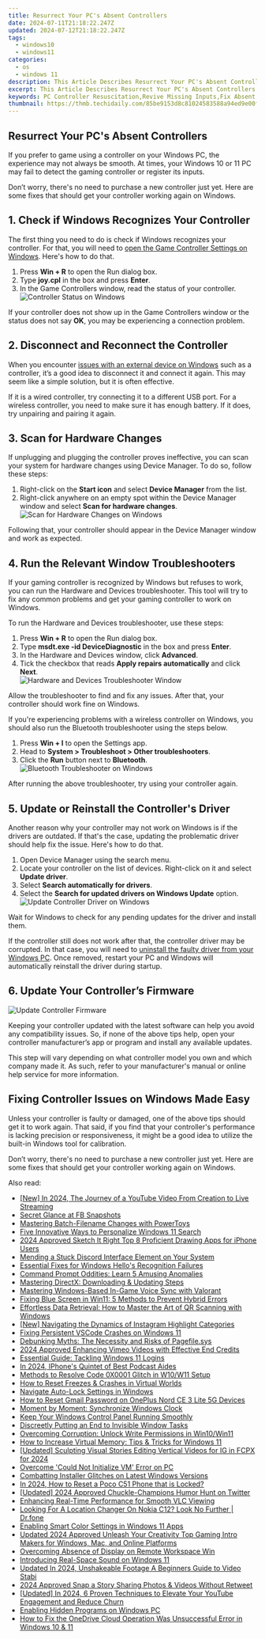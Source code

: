 ```yaml
---
title: Resurrect Your PC's Absent Controllers
date: 2024-07-11T21:18:22.247Z
updated: 2024-07-12T21:18:22.247Z
tags:
  - windows10
  - windows11
categories:
  - os
  - windows 11
description: This Article Describes Resurrect Your PC's Absent Controllers
excerpt: This Article Describes Resurrect Your PC's Absent Controllers
keywords: PC Controller Resuscitation,Revive Missing Inputs,Fix Absent Controllers,Reclaim PC Controls,Restore Keyboard/Mouse,Correct Device Mismatch,Reinitialize Devices
thumbnail: https://thmb.techidaily.com/85be9153d8c81024583588a94ed9e00fc880777ac2a8c7cff5efd5d21044d91c.jpg
---
```


## Resurrect Your PC's Absent Controllers

 If you prefer to game using a controller on your Windows PC, the experience may not always be smooth. At times, your Windows 10 or 11 PC may fail to detect the gaming controller or register its inputs.

 Don’t worry, there's no need to purchase a new controller just yet. Here are some fixes that should get your controller working again on Windows.

## 1\. Check if Windows Recognizes Your Controller

 The first thing you need to do is check if Windows recognizes your controller. For that, you will need to [open the Game Controller Settings on Windows](https://www.makeuseof.com/how-to-launch-game-controllers-settings-windows-11/). Here's how to do that.

1. Press **Win + R** to open the Run dialog box.
2. Type **joy.cpl** in the box and press **Enter**.
3. In the Game Controllers window, read the status of your controller.  
![Controller Status on Windows](https://static1.makeuseofimages.com/wordpress/wp-content/uploads/2023/08/controller-status-on-windows.jpg)

 If your controller does not show up in the Game Controllers window or the status does not say **OK**, you may be experiencing a connection problem.

## 2\. Disconnect and Reconnect the Controller

 When you encounter [issues with an external device on Windows](https://www.makeuseof.com/tag/external-drive-not-recognized-this-is-how-to-fix-it-in-windows/) such as a controller, it’s a good idea to disconnect it and connect it again. This may seem like a simple solution, but it is often effective.

 If it is a wired controller, try connecting it to a different USB port. For a wireless controller, you need to make sure it has enough battery. If it does, try unpairing and pairing it again.

## 3\. Scan for Hardware Changes

 If unplugging and plugging the controller proves ineffective, you can scan your system for hardware changes using Device Manager. To do so, follow these steps:

1. Right-click on the **Start icon** and select **Device Manager** from the list.
2. Right-click anywhere on an empty spot within the Device Manager window and select **Scan for hardware changes**.  
![Scan for Hardware Changes on Windows](https://static1.makeuseofimages.com/wordpress/wp-content/uploads/2023/08/scan-for-hardware-changes-on-windows.jpg)

 Following that, your controller should appear in the Device Manager window and work as expected.

## 4\. Run the Relevant Window Troubleshooters

 If your gaming controller is recognized by Windows but refuses to work, you can run the Hardware and Devices troubleshooter. This tool will try to fix any common problems and get your gaming controller to work on Windows.

 To run the Hardware and Devices troubleshooter, use these steps:

1. Press **Win + R** to open the Run dialog box.
2. Type **msdt.exe -id DeviceDiagnostic** in the box and press **Enter**.
3. In the Hardware and Devices window, click **Advanced**.
4. Tick the checkbox that reads **Apply repairs automatically** and click **Next**.  
![Hardware and Devices Troubleshooter Window](https://static1.makeuseofimages.com/wordpress/wp-content/uploads/2022/08/Hardware-and-Devices-Troubleshooter-Window.jpg)

 Allow the troubleshooter to find and fix any issues. After that, your controller should work fine on Windows.

 If you're experiencing problems with a wireless controller on Windows, you should also run the Bluetooth troubleshooter using the steps below.

1. Press **Win + I** to open the Settings app.
2. Head to **System > Troubleshoot > Other troubleshooters**.
3. Click the **Run** button next to **Bluetooth**.  
![Bluetooth Troubleshooter on Windows](https://static1.makeuseofimages.com/wordpress/wp-content/uploads/2023/02/bluetooth-troubleshooter-on-windows.jpg)

 After running the above troubleshooter, try using your controller again.

## 5\. Update or Reinstall the Controller's Driver

 Another reason why your controller may not work on Windows is if the drivers are outdated. If that's the case, updating the problematic driver should help fix the issue. Here's how to do that.

1. Open Device Manager using the search menu.
2. Locate your controller on the list of devices. Right-click on it and select **Update driver**.
3. Select **Search automatically for drivers**.
4. Select the **Search for updated drivers on Windows Update** option.  
![Update Controller Driver on Windows](https://static1.makeuseofimages.com/wordpress/wp-content/uploads/2023/06/update-controller-driver-on-windows.jpg)

 Wait for Windows to check for any pending updates for the driver and install them.

 If the controller still does not work after that, the controller driver may be corrupted. In that case, you will need to [uninstall the faulty driver from your Windows PC](https://www.makeuseof.com/windows-11-uninstall-drivers/). Once removed, restart your PC and Windows will automatically reinstall the driver during startup.

## 6\. Update Your Controller’s Firmware

![Update Controller Firmware](https://static1.makeuseofimages.com/wordpress/wp-content/uploads/2023/08/update-controller-firmware.jpg)

 Keeping your controller updated with the latest software can help you avoid any compatibility issues. So, if none of the above tips help, open your controller manufacturer’s app or program and install any available updates.

 This step will vary depending on what controller model you own and which company made it. As such, refer to your manufacturer's manual or online help service for more information.

## Fixing Controller Issues on Windows Made Easy

 Unless your controller is faulty or damaged, one of the above tips should get it to work again. That said, if you find that your controller's performance is lacking precision or responsiveness, it might be a good idea to utilize the built-in Windows tool for calibration.

 Don’t worry, there's no need to purchase a new controller just yet. Here are some fixes that should get your controller working again on Windows.



<ins class="adsbygoogle"
      style="display:block"
      data-ad-client="ca-pub-7571918770474297"
      data-ad-slot="8358498916"
      data-ad-format="auto"
      data-full-width-responsive="true"></ins>
<span class="atpl-alsoreadstyle">Also read:</span>
<div><ul>
<li><a href="https://youtube-data.techidaily.com/n-2024-the-journey-of-a-youtube-video-from-creation-to-live-streaming/"><u>[New] In 2024, The Journey of a YouTube Video From Creation to Live Streaming</u></a></li>
<li><a href="https://facebook-video-content.techidaily.com/secret-glance-at-fb-snapshots/"><u>Secret Glance at FB Snapshots</u></a></li>
<li><a href="https://windows11.techidaily.com/mastering-batch-filename-changes-with-powertoys/"><u>Mastering Batch-Filename Changes with PowerToys</u></a></li>
<li><a href="https://windows11.techidaily.com/five-innovative-ways-to-personalize-windows-11-search/"><u>Five Innovative Ways to Personalize Windows 11 Search</u></a></li>
<li><a href="https://extra-support.techidaily.com/2024-approved-sketch-it-right-top-8-proficient-drawing-apps-for-iphone-users/"><u>2024 Approved  Sketch It Right  Top 8 Proficient Drawing Apps for iPhone Users</u></a></li>
<li><a href="https://windows11.techidaily.com/mending-a-stuck-discord-interface-element-on-your-system/"><u>Mending a Stuck Discord Interface Element on Your System</u></a></li>
<li><a href="https://windows11.techidaily.com/essential-fixes-for-windows-hellos-recognition-failures/"><u>Essential Fixes for Windows Hello's Recognition Failures</u></a></li>
<li><a href="https://windows11.techidaily.com/command-prompt-oddities-learn-5-amusing-anomalies/"><u>Command Prompt Oddities: Learn 5 Amusing Anomalies</u></a></li>
<li><a href="https://windows11.techidaily.com/mastering-directx-downloading-and-updating-steps/"><u>Mastering DirectX: Downloading & Updating Steps</u></a></li>
<li><a href="https://windows11.techidaily.com/mastering-windows-based-in-game-voice-sync-with-valorant/"><u>Mastering Windows-Based In-Game Voice Sync with Valorant</u></a></li>
<li><a href="https://windows11.techidaily.com/fixing-blue-screen-in-win11-5-methods-to-prevent-hybrid-errors/"><u>Fixing Blue Screen in Win11: 5 Methods to Prevent Hybrid Errors</u></a></li>
<li><a href="https://windows11.techidaily.com/effortless-data-retrieval-how-to-master-the-art-of-qr-scanning-with-windows/"><u>Effortless Data Retrieval: How to Master the Art of QR Scanning with Windows</u></a></li>
<li><a href="https://instagram-clips.techidaily.com/new-navigating-the-dynamics-of-instagram-highlight-categories/"><u>[New] Navigating the Dynamics of Instagram Highlight Categories</u></a></li>
<li><a href="https://windows11.techidaily.com/fixing-persistent-vscode-crashes-on-windows-11/"><u>Fixing Persistent VSCode Crashes on Windows 11</u></a></li>
<li><a href="https://windows11.techidaily.com/debunking-myths-the-necessity-and-risks-of-pagefilesys/"><u>Debunking Myths: The Necessity and Risks of Pagefile.sys</u></a></li>
<li><a href="https://vimeo-videos.techidaily.com/2024-approved-enhancing-vimeo-videos-with-effective-end-credits/"><u>2024 Approved  Enhancing Vimeo Videos with Effective End Credits</u></a></li>
<li><a href="https://windows11.techidaily.com/essential-guide-tackling-windows-11-logins/"><u>Essential Guide: Tackling Windows 11 Logins</u></a></li>
<li><a href="https://extra-skills.techidaily.com/in-2024-iphones-quintet-of-best-podcast-aides/"><u>In 2024, IPhone's Quintet of Best Podcast Aides</u></a></li>
<li><a href="https://windows11.techidaily.com/methods-to-resolve-code-0x0001-glitch-in-w10w11-setup/"><u>Methods to Resolve Code 0X0001 Glitch in W10/W11 Setup</u></a></li>
<li><a href="https://windows11.techidaily.com/how-to-reset-freezes-and-crashes-in-virtual-worlds/"><u>How to Reset Freezes & Crashes in Virtual Worlds</u></a></li>
<li><a href="https://windows11.techidaily.com/navigate-auto-lock-settings-in-windows/"><u>Navigate Auto-Lock Settings in Windows</u></a></li>
<li><a href="https://easy-unlock-android.techidaily.com/how-to-reset-gmail-password-on-oneplus-nord-ce-3-lite-5g-devices-by-drfone-android/"><u>How to Reset Gmail Password on OnePlus Nord CE 3 Lite 5G Devices</u></a></li>
<li><a href="https://windows11.techidaily.com/moment-by-moment-synchronize-windows-clock/"><u>Moment by Moment: Synchronize Windows Clock</u></a></li>
<li><a href="https://windows11.techidaily.com/keep-your-windows-control-panel-running-smoothly/"><u>Keep Your Windows Control Panel Running Smoothly</u></a></li>
<li><a href="https://windows11.techidaily.com/discreetly-putting-an-end-to-invisible-window-tasks/"><u>Discreetly Putting an End to Invisible Window Tasks</u></a></li>
<li><a href="https://windows11.techidaily.com/overcoming-corruption-unlock-write-permissions-in-win10win11/"><u>Overcoming Corruption: Unlock Write Permissions in Win10/Win11</u></a></li>
<li><a href="https://windows11.techidaily.com/how-to-increase-virtual-memory-tips-and-tricks-for-windows-11/"><u>How to Increase Virtual Memory: Tips & Tricks for Windows 11</u></a></li>
<li><a href="https://instagram-videos.techidaily.com/updated-sculpting-visual-stories-editing-vertical-videos-for-ig-in-fcpx-for-2024/"><u>[Updated] Sculpting Visual Stories  Editing Vertical Videos for IG in FCPX for 2024</u></a></li>
<li><a href="https://windows11.techidaily.com/overcome-could-not-initialize-vm-error-on-pc/"><u>Overcome 'Could Not Initialize VM' Error on PC</u></a></li>
<li><a href="https://windows11.techidaily.com/combatting-installer-glitches-on-latest-windows-versions/"><u>Combatting Installer Glitches on Latest Windows Versions</u></a></li>
<li><a href="https://easy-unlock-android.techidaily.com/in-2024-how-to-reset-a-poco-c51-phone-that-is-locked-by-drfone-android/"><u>In 2024, How to Reset a Poco C51 Phone that is Locked?</u></a></li>
<li><a href="https://twitter-videos.techidaily.com/updated-2024-approved-chuckle-champions-humor-hunt-on-twitter/"><u>[Updated] 2024 Approved  Chuckle-Champions  Humor Hunt on Twitter</u></a></li>
<li><a href="https://windows11.techidaily.com/enhancing-real-time-performance-for-smooth-vlc-viewing/"><u>Enhancing Real-Time Performance for Smooth VLC Viewing</u></a></li>
<li><a href="https://fake-location.techidaily.com/looking-for-a-location-changer-on-nokia-c12-look-no-further-drfone-by-drfone-virtual-android/"><u>Looking For A Location Changer On Nokia C12? Look No Further | Dr.fone</u></a></li>
<li><a href="https://windows11.techidaily.com/enabling-smart-color-settings-in-windows-11-apps/"><u>Enabling Smart Color Settings in Windows 11 Apps</u></a></li>
<li><a href="https://video-creation-software.techidaily.com/updated-2024-approved-unleash-your-creativity-top-gaming-intro-makers-for-windows-mac-and-online-platforms/"><u>Updated 2024 Approved Unleash Your Creativity Top Gaming Intro Makers for Windows, Mac, and Online Platforms</u></a></li>
<li><a href="https://windows11.techidaily.com/overcoming-absence-of-display-on-remote-workspace-win/"><u>Overcoming Absence of Display on Remote Workspace Win</u></a></li>
<li><a href="https://windows11.techidaily.com/introducing-real-space-sound-on-windows-11/"><u>Introducing Real-Space Sound on Windows 11</u></a></li>
<li><a href="https://smart-video-editing.techidaily.com/updated-in-2024-unshakeable-footage-a-beginners-guide-to-video-stabi/"><u>Updated In 2024, Unshakeable Footage A Beginners Guide to Video Stabi</u></a></li>
<li><a href="https://twitter-videos.techidaily.com/2024-approved-snap-a-story-sharing-photos-and-videos-without-retweet/"><u>2024 Approved  Snap a Story  Sharing Photos & Videos Without Retweet</u></a></li>
<li><a href="https://facebook-video-footage.techidaily.com/updated-in-2024-6-proven-techniques-to-elevate-your-youtube-engagement-and-reduce-churn/"><u>[Updated] In 2024, 6 Proven Techniques to Elevate Your YouTube Engagement and Reduce Churn</u></a></li>
<li><a href="https://windows11.techidaily.com/enabling-hidden-programs-on-windows-pc/"><u>Enabling Hidden Programs on Windows PC</u></a></li>
<li><a href="https://windows11.techidaily.com/how-to-fix-the-onedrive-cloud-operation-was-unsuccessful-error-in-windows-10-and-11/"><u>How to Fix the OneDrive Cloud Operation Was Unsuccessful Error in Windows 10 & 11</u></a></li>
</ul></div>
